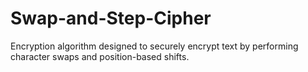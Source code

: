 # Swap-and-Step-Cipher
Encryption algorithm designed to securely encrypt text by performing character swaps and position-based shifts.
